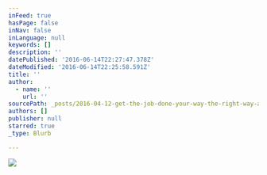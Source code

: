 ```yaml
---
inFeed: true
hasPage: false
inNav: false
inLanguage: null
keywords: []
description: ''
datePublished: '2016-06-14T22:27:47.378Z'
dateModified: '2016-06-14T22:25:58.591Z'
title: ''
author:
  - name: ''
    url: ''
sourcePath: _posts/2016-04-12-get-the-job-done-your-way-the-right-way-and-on-time.md
authors: []
publisher: null
starred: true
_type: Blurb

---
```

![](https://the-grid-user-content.s3-us-west-2.amazonaws.com/b63cc019-aa2c-418b-944c-dbff37955254.png)